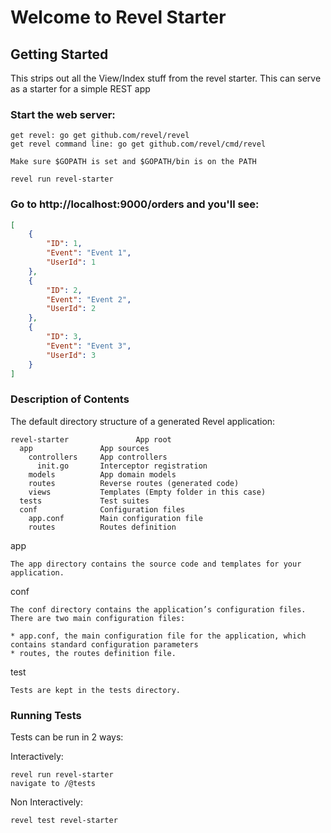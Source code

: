 # Welcome to Revel Starter

## Getting Started

This strips out all the View/Index stuff from the revel starter. This can serve as a starter for a simple REST app

### Start the web server:

    get revel: go get github.com/revel/revel
    get revel command line: go get github.com/revel/cmd/revel
    
    Make sure $GOPATH is set and $GOPATH/bin is on the PATH

    revel run revel-starter

### Go to http://localhost:9000/orders and you'll see:

```json
[
    {
        "ID": 1,
        "Event": "Event 1",
        "UserId": 1
    },
    {
        "ID": 2,
        "Event": "Event 2",
        "UserId": 2
    },
    {
        "ID": 3,
        "Event": "Event 3",
        "UserId": 3
    }
]
```

### Description of Contents

The default directory structure of a generated Revel application:

    revel-starter               App root
      app               App sources
        controllers     App controllers
          init.go       Interceptor registration
        models          App domain models
        routes          Reverse routes (generated code)
        views           Templates (Empty folder in this case)
      tests             Test suites
      conf              Configuration files
        app.conf        Main configuration file
        routes          Routes definition
app

    The app directory contains the source code and templates for your application.

conf

    The conf directory contains the application’s configuration files. There are two main configuration files:

    * app.conf, the main configuration file for the application, which contains standard configuration parameters
    * routes, the routes definition file.

test

    Tests are kept in the tests directory.
    
### Running Tests

Tests can be run in 2 ways:

Interactively:
    
    revel run revel-starter
    navigate to /@tests
    
Non Interactively:

    revel test revel-starter
    
